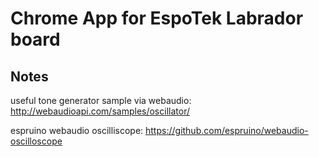 # Chrome App for EspoTek Labrador board

## Notes

useful tone generator sample via webaudio:
http://webaudioapi.com/samples/oscillator/

espruino webaudio oscilliscope:
https://github.com/espruino/webaudio-oscilloscope
 
